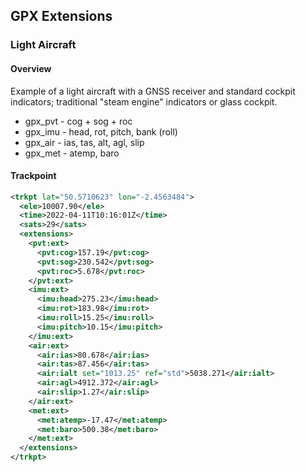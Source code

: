 ## GPX Extensions

### Light Aircraft

#### Overview

Example of a light aircraft with a GNSS receiver and standard cockpit indicators; traditional "steam engine" indicators or glass cockpit.

- gpx_pvt - cog + sog + roc
- gpx_imu - head, rot, pitch, bank (roll)
- gpx_air - ias, tas, alt, agl, slip
- gpx_met - atemp, baro



#### Trackpoint

```xml
<trkpt lat="50.5710623" lon="-2.4563484">
  <ele>10007.90</ele>
  <time>2022-04-11T10:16:01Z</time>
  <sats>29</sats>
  <extensions>
    <pvt:ext>
      <pvt:cog>157.19</pvt:cog>
      <pvt:sog>230.542</pvt:sog>
      <pvt:roc>5.678</pvt:roc>
    </pvt:ext>
    <imu:ext>
      <imu:head>275.23</imu:head>
      <imu:rot>183.98</imu:rot>
      <imu:roll>15.25</imu:roll>
      <imu:pitch>10.15</imu:pitch>
    </imu:ext>
    <air:ext>
      <air:ias>80.678</air:ias>
      <air:tas>87.456</air:tas>
      <air:ialt set="1013.25" ref="std">5038.271</air:ialt>
      <air:agl>4912.372</air:agl>
      <air:slip>1.27</air:slip>
    </air:ext>
    <met:ext>
      <met:atemp>-17.47</met:atemp>
      <met:baro>500.38</met:baro>
    </met:ext>
  </extensions>
</trkpt>
```